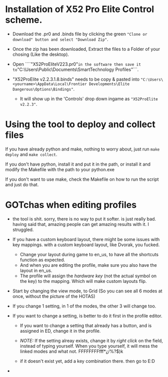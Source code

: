 # Installation of X52 Pro Elite Control scheme.

 * Download the .pr0 and .binds file by clicking the green ```"Clone or download" button and select "Download Zip"```.
  
 * Once the zip has been downloaded, Extract the files to a Folder of your chosing (Like the desktop).
  
 * Open ````"X52ProEliteV223.pr0"``` in the software then save it to ```"C:\Users\Public\Documents\SmartTechnology Profiles"```.
  
 * "X52ProElite v2.2.3.1.8.binds" needs to be copy & pasted into ```"C:\Users\<yourname>\AppData\Local\Frontier Developments\Elite Dangerous\Options\Bindings"```.
    * It will show up in the 'Controls' drop down ingame as ```"X52ProElite v2.2.3"```.

# Using the tool to deploy and collect files

If you have already python and make, nothing to worry about, just run `make deploy` and `make collect`. 

If you don't have python, install it and put it in the path, or install it and modify the Makefile with the path to your python.exe

If you don't want to use make, check the Makefile on how to run the script and just do that.


# GOTchas when editing profiles

- the tool is shit. sorry, there is no way to put it softer. is just really bad. having said that, amazing people can get amazing results with it. I struggled.

- If you have a custom keyboard layout, there might be some issues with key mappings. with a custom keyboard layout, like Dvorak, you fucked. 
    - Change your layout during game to en_us, to have all the shortcuts function as expected.
    - And when you are editing the profile, make sure you also have the layout in en_us.
    - The profile will assign the _hardware key_ (not the actual symbol on the key) to the mapping. Which will make custom layouts flip.

- Start by changing the view mode, to Grid (So you can see all 6 modes at once, without the picture of the HOTAS)

- If you change 1 setting, in 1 of the modes, the other 3 will change too.

- If you want to change a setting, is better to do it first in the profile editor. 
  
    - If you want to change a setting that already has a button, and is assigned in ED, change it in the profile.
    - *NOTE:* If the setting alreay exists, change it by _right click_ on the field, instead of typing yourself.
      When you type yourself, it will mess the linked modes and what not. FFFFFFFFfff*¿/%?$)k

    - if it doesn't exist yet, add a key combination there. then go to E:D

- 

